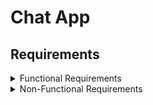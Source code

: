 # Chat App

## Requirements

<details><summary>Functional Requirements</summary>

1. Messaging:
	- One-to-one messaging;
	- Delivery status(sent, delivered, read);
	- (?)Group messaging.
2. End-to-End Encryption:
	- Encrypt messages on the sender’s device and decrypt them on the receiver’s device;
	- Generate and manage encryption keys securely.
3. File Sharing:
	- Secure sharing of files (images, videos, documents, audio) with encryption.
4. Interface:
	- Dark/light mode;
	- 
4. (?)Notifications:
	- Real-time notifications for new messages.
5. (?)User Authentication and Registration
	- Users should be able to register and authenticate using secure methods (e.g., OAuth, two-factor authentication).
	- Unique identification for each user;
6. (?)Contact Management:
	- Users can add, remove, and manage contacts;
	- Users can see their contacts' online/offline status.	

</details>

<details><summary>Non-Functional Requirements</summary>

1. Security:
	- Implement end-to-end encryption;
	- Secure key management;
	- Secure storage for sensitive information on the device;
	- Use HTTPS for all communications with servers;
	- Regular security audits and vulnerability assessments.
2. Usability:
	- Intuitive and user-friendly interface;
	- Accessible design for users with disabilities;
	- (?)Multi-language support.
3. Performance:
	- Efficient encryption/decryption algorithms to ensure minimal latency;
	- Scalability to handle a large number of users and messages.
4. Reliability:	
	- Ensure message delivery even under poor network conditions;
	- Implement mechanisms for message synchronization across devices.

</details>

